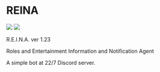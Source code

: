 # REINA
![](https://img.shields.io/badge/version-1.23-informational)
![](https://img.shields.io/github/license/Skk-nsmt/REINA)

R.E.I.N.A. ver 1.23

Roles and Entertainment Information and Notification Agent

A simple bot at 22/7 Discord server. 